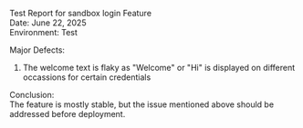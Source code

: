 Test Report for sandbox login Feature  
Date: June 22, 2025  
Environment:   Test

Major Defects:
1. The welcome text is flaky as "Welcome" or "Hi" is displayed on different occassions for certain credentials

Conclusion:  
The feature is mostly stable, but the issue mentioned above should be addressed before deployment.